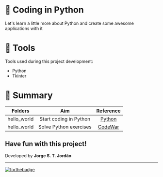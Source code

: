 # 🤖 Coding in Python

Let's learn a little more about Python and create some awesome applications with it

# 📌 Tools

Tools used during this project development: 

- Python
- Tkinter

# 📂 Summary

|      Folders     |                         Aim                          | Reference |
| :----------------: | :---------------------------------------------------: |:----------------:  |
|    hello_world   |    Start coding in Python   | [Python](https://youtu.be/f1u3me4GYmw?si=4F179Q8r1P3F85Av) |
|    hello_world   |    Solve Python exercises   | [CodeWar](https://www.codewars.com/dashboard) |

## Have fun with this project!

Developed by **Jorge S. T. Jordão**

<hr>

[![forthebadge](https://forthebadge.com/images/badges/made-in-python.svg)](https://forthebadge.com)
